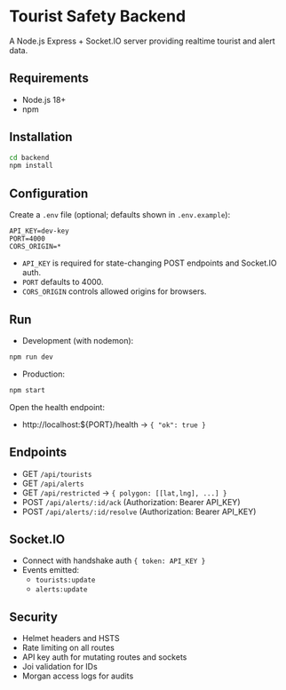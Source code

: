 # Tourist Safety Backend

A Node.js Express + Socket.IO server providing realtime tourist and alert data.

## Requirements
- Node.js 18+
- npm

## Installation
```bash
cd backend
npm install
```

## Configuration
Create a `.env` file (optional; defaults shown in `.env.example`):
```
API_KEY=dev-key
PORT=4000
CORS_ORIGIN=*
```
- `API_KEY` is required for state-changing POST endpoints and Socket.IO auth.
- `PORT` defaults to 4000.
- `CORS_ORIGIN` controls allowed origins for browsers.

## Run
- Development (with nodemon):
```bash
npm run dev
```
- Production:
```bash
npm start
```

Open the health endpoint:
- http://localhost:${PORT}/health → `{ "ok": true }`

## Endpoints
- GET `/api/tourists`
- GET `/api/alerts`
- GET `/api/restricted` → `{ polygon: [[lat,lng], ...] }`
- POST `/api/alerts/:id/ack` (Authorization: Bearer API_KEY)
- POST `/api/alerts/:id/resolve` (Authorization: Bearer API_KEY)

## Socket.IO
- Connect with handshake auth `{ token: API_KEY }`
- Events emitted:
  - `tourists:update`
  - `alerts:update`

## Security
- Helmet headers and HSTS
- Rate limiting on all routes
- API key auth for mutating routes and sockets
- Joi validation for IDs
- Morgan access logs for audits
